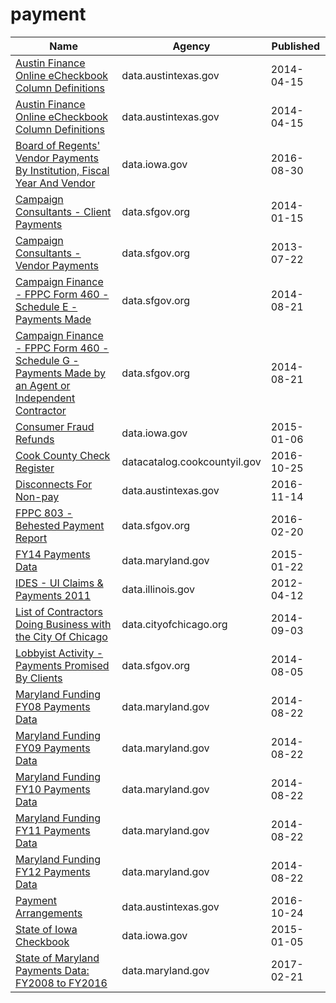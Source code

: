 # payment

Name | Agency | Published
---- | ---- | ---------
[Austin Finance Online eCheckbook Column Definitions](../socrata/567b-4d24.md) | data.austintexas.gov | 2014-04-15
[Austin Finance Online eCheckbook Column Definitions](../socrata/567b-4d24.md) | data.austintexas.gov | 2014-04-15
[Board of Regents' Vendor Payments By Institution, Fiscal Year And Vendor](../socrata/y3id-d73d.md) | data.iowa.gov | 2016-08-30
[Campaign Consultants - Client Payments](../socrata/tc9q-72uj.md) | data.sfgov.org | 2014-01-15
[Campaign Consultants - Vendor Payments](../socrata/ewuz-v3y2.md) | data.sfgov.org | 2013-07-22
[Campaign Finance - FPPC Form 460 - Schedule E - Payments Made](../socrata/hc26-j9if.md) | data.sfgov.org | 2014-08-21
[Campaign Finance - FPPC Form 460 - Schedule G - Payments Made by an Agent or Independent Contractor](../socrata/6iqh-u3hk.md) | data.sfgov.org | 2014-08-21
[Consumer Fraud Refunds](../socrata/b37c-2vmj.md) | data.iowa.gov | 2015-01-06
[Cook County Check Register](../socrata/gywr-fjeh.md) | datacatalog.cookcountyil.gov | 2016-10-25
[Disconnects For Non-pay](../socrata/vqjt-678g.md) | data.austintexas.gov | 2016-11-14
[FPPC 803 - Behested Payment Report](../socrata/2nqb-h7k4.md) | data.sfgov.org | 2016-02-20
[FY14 Payments Data](../socrata/8xda-39tn.md) | data.maryland.gov | 2015-01-22
[IDES - UI Claims & Payments 2011](../socrata/j8nk-ypur.md) | data.illinois.gov | 2012-04-12
[List of Contractors Doing Business with the City Of Chicago](../socrata/5wd9-d675.md) | data.cityofchicago.org | 2014-09-03
[Lobbyist Activity - Payments Promised By Clients](../socrata/s2fy-y3my.md) | data.sfgov.org | 2014-08-05
[Maryland Funding FY08 Payments Data](../socrata/s5um-72q3.md) | data.maryland.gov | 2014-08-22
[Maryland Funding FY09 Payments Data](../socrata/6m3w-wpyf.md) | data.maryland.gov | 2014-08-22
[Maryland Funding FY10 Payments Data](../socrata/nzxu-igpz.md) | data.maryland.gov | 2014-08-22
[Maryland Funding FY11 Payments Data](../socrata/na74-jvan.md) | data.maryland.gov | 2014-08-22
[Maryland Funding FY12 Payments Data](../socrata/4we7-9k2i.md) | data.maryland.gov | 2014-08-22
[Payment Arrangements](../socrata/qhxa-cink.md) | data.austintexas.gov | 2016-10-24
[State of Iowa Checkbook](../socrata/cyqb-8ina.md) | data.iowa.gov | 2015-01-05
[State of Maryland Payments Data: FY2008 to FY2016](../socrata/gja3-vy5r.md) | data.maryland.gov | 2017-02-21

